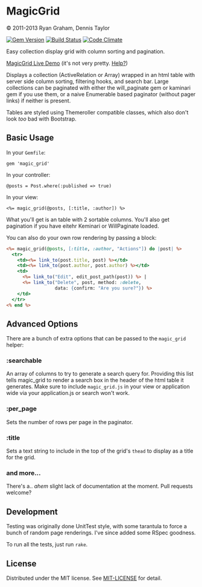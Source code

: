 MagicGrid
=========
&copy; 2011-2013 Ryan Graham, Dennis Taylor

[![Gem Version](https://badge.fury.io/rb/magic_grid.png)](http://badge.fury.io/rb/magic_grid)
[![Build Status](https://travis-ci.org/rmg/magic_grid.png?branch=master)](https://travis-ci.org/rmg/magic_grid)
[![Code Climate](https://codeclimate.com/badge.png)](https://codeclimate.com/github/rmg/magic_grid)

Easy collection display grid with column sorting and pagination.

[MagicGrid Live Demo](http://magic-grid.herokuapp.com/) (it's not very pretty. [Help?](https://github.com/rmg/magic_grid-demo))

Displays a collection (ActiveRelation or Array) wrapped in an html table with server
side column sorting, filtering hooks, and search bar. Large collections can be
paginated with either the will_paginate gem or kaminari gem if you use them, or a naive
Enumerable based paginator (without pager links) if neither is present.

Tables are styled using Themeroller compatible classes, which also don't look _too_ bad
with Bootstrap.

Basic Usage
-----------

In your `Gemfile`:

    gem 'magic_grid'

In your controller:

    @posts = Post.where(:published => true)

In your view:

    <%= magic_grid(@posts, [:title, :author]) %>

What you'll get is an table with 2 sortable columns. You'll also get pagination if
you have eitehr Keminari or WillPaginate loaded.

You can also do your own row rendering by passing a block:

```rhtml
<%= magic_grid(@posts, [:title, :author, "Actions"]) do |post| %>
  <tr>
    <td><%= link_to(post.title, post) %></td>
    <td><%= link_to(post.author, post.author) %></td>
    <td>
      <%= link_to("Edit", edit_post_path(post)) %> |
      <%= link_to("Delete", post, method: :delete,
                  data: {confirm: "Are you sure?"}) %>
    </td>
  </tr>
<% end %>
```

Advanced Options
----------------

There are a bunch of extra options that can be passed to the `magic_grid` helper:

### :searchable
An array of columns to try to generate a search query for. Providing this
list tells magic_grid to render a search box in the header of the html table
it generates. Make sure to include `magic_grid.js` in your view or application wide via your application.js or search won't work.

### :per_page
Sets the number of rows per page in the paginator.

### :title
Sets a text string to include in the top of the grid's `thead` to display as a title for the grid.

### and more...
There's a.. *ahem* slight lack of documentation at the moment. Pull requests welcome?

Development
-----------

Testing was originally done UnitTest style, with some tarantula to force a
bunch of random page renderings. I've since added some RSpec goodness.

To run all the tests, just run `rake`.

License
-------

Distributed under the MIT license. See [MIT-LICENSE](MIT-LICENSE) for detail.
